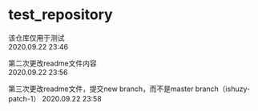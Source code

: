 # test_repository
该仓库仅用于测试<br>
2020.09.22  23:46

第二次更改readme文件内容<br>
2020.09.22  23:56

第三次更改readme文件，提交new branch，而不是master branch（ishuzy-patch-1）
2020.09.22  23:58
